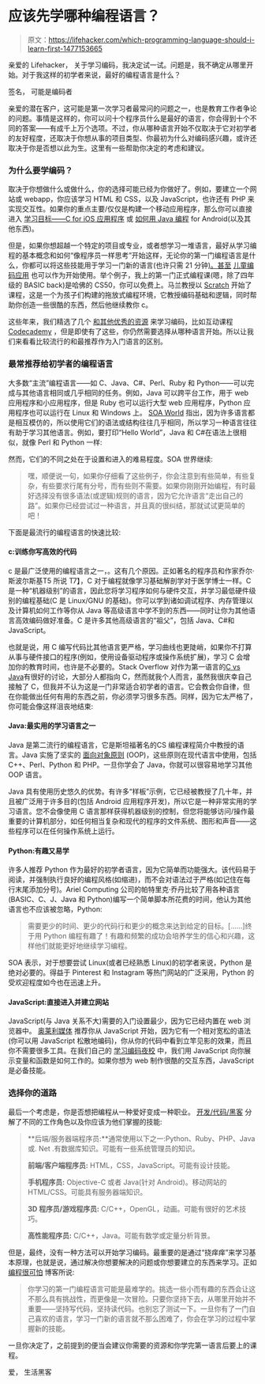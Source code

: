 # 应该先学哪种编程语言？

> 原文：<https://lifehacker.com/which-programming-language-should-i-learn-first-1477153665>

亲爱的 Lifehacker，
关于学习编码，我决定试一试。问题是，我不确定从哪里开始。对于我这样的初学者来说，最好的编程语言是什么？



签名，
可能是编码者

亲爱的潜在客户，这可能是第一次学习者最常问的问题之一，也是教育工作者争论的问题。事情是这样的，你可以问十个程序员什么是最好的语言，你会得到十个不同的答案——有成千上万个选项。不过，你从哪种语言开始不仅取决于它对初学者的友好程度，还取决于你想从事的项目类型、你最初为什么对编码感兴趣，或许还取决于你是否想以此为生。这里有一些帮助你决定的考虑和建议。

### 为什么要学编码？

取决于你想做什么或做什么，你的选择可能已经为你做好了。例如，要建立一个网站或 webapp，你应该学习 HTML 和 CSS，以及 JavaScript，也许还有 PHP 来实现交互性。如果你的重点主要/仅仅是构建一个移动应用程序，那么你可以直接进入 [学习目标——C for iOS 应用程序](https://lifehacker.com/apples-start-developing-ios-apps-today-guide-is-a-roadm-5886946) 或 [如何用 Java 编程](http://lifehacker.com/how-to-program-with-java-teaches-you-the-basic-concepts-5933073) for Android(以及其他东西)。

但是，如果你想超越一个特定的项目或专业，或者想学习一堆语言，最好从学习编程的基本概念和如何“像程序员一样思考”开始这样，无论你的第一门编程语言是什么，你都可以将这些技能用于学习一门新的语言(也许只需 21 分钟[)。甚至](http://heartmindcode.com/2013/06/18/teach-yourself-a-new-programming-language-in-21-minutes-or-2-3-years-it-depends/) [儿童编码应用](https://lifehacker.com/how-and-why-to-teach-your-kids-to-code-510588878) 也可以作为开始使用。举个例子，我上的第一门正式编程课(嗯，除了四年级的 BASIC back)是哈佛的 CS50，你可以免费上。马兰教授以 [Scratch](http://scratch.mit.edu/) 开始了课程，这是一个为孩子们构建的拖放式编程环境，它教授编码基础和逻辑，同时帮助你创造一些很酷的东西，然后他继续教你 c。

这些年来，我们精选了几个 [和其他优秀的资源](http://lifehacker.com/tag/learn-to-code) 来学习编码，比如互动课程 [Codecademy](http://www.codecademy.com/) ，但是即使有了这些，你仍然需要选择从哪种语言开始。所以让我们来看看比较流行的和最推荐作为入门语言的区别。

### 最常推荐给初学者的编程语言

大多数“主流”编程语言——如 C、Java、C#、Perl、Ruby 和 Python——可以完成与其他语言相同或几乎相同的任务。例如，Java 可以跨平台工作，用于 web 应用程序和小应用程序，但是 Ruby 也可以运行大型 web 应用程序，Python 应用程序也可以运行在 Linux 和 Windows 上。 [SOA World](http://soa.sys-con.com/node/2879194) 指出，因为许多语言都是相互模仿的，所以使用它们的语法或结构往往几乎相同，所以学习一种语言往往有助于学习其他语言。例如，要打印“Hello World”，Java 和 C#在语法上很相似，就像 Perl 和 Python 一样:

然而，它们的不同之处在于设置和进入的难易程度。SOA 世界继续:

> 嘿，顺便说一句，如果你仔细看了这些例子，你会注意到有些简单，有些复杂，有些要求行尾有分号，而有些则不需要。如果你刚刚开始编程，有时最好选择没有很多语法(或逻辑)规则的语言，因为它允许语言“走出自己的路”。如果你已经尝试过一种语言，并且真的很纠结，那就试试更简单的吧！

下面是最流行的编程语言的快速比较:

#### c:训练你写高效的代码

c 是最广泛使用的编程语言之一，。这有几个原因。正如著名的程序员和作家乔尔·斯波尔斯基T5 所说 T7】，C 对于编程就像学习基础解剖学对于医学博士一样。C 是一种“机器级别”的语言，因此您将学习程序如何与硬件交互，并学习最低硬件级别的编程基础(C 是 Linux/GNU 的基础)。你可以学到诸如调试程序、内存管理以及计算机如何工作等你从 Java 等高级语言中学不到的东西——同时让你为其他语言高效编码做好准备。C 是许多其他高级语言的“祖父”，包括 Java、C#和 JavaScript。

也就是说，用 C 编写代码比其他语言更严格，学习曲线也更陡峭，如果你不打算从事与硬件接口的程序(例如，使用设备驱动程序或操作系统扩展)，学习 C 会增加你的教育时间，也许是不必要的。Stack Overflow 对作为第一语言的[C vs Java](http://stackoverflow.com/questions/143820/i-can-learn-either-c-or-java-which-one-should-i-choose-first-should-i-take-the)有很好的讨论，大部分人都指向 C，然而就我个人而言，虽然我很庆幸自己接触了 C，但我并不认为这是一门非常适合初学者的语言。它会教会你自律，但在你能做出任何有用的东西之前，你必须学习很多东西。同样，因为它太严格了，你可能会像这样沮丧地结束:

#### Java:最实用的学习语言之一

Java 是第二流行的编程语言，它是斯坦福著名的CS 编程课程简介中教授的语言。Java 实施了坚实的 [面向对象原则](http://en.wikipedia.org/wiki/Object-oriented_programming) (OOP)，这些原则在现代语言中使用，包括 C++、Perl、Python 和 PHP。一旦你学会了 Java，你就可以很容易地学习其他 OOP 语言。

Java 具有使用历史悠久的优势。有许多“样板”示例，它已经被教授了几十年，并且被广泛用于许多目的(包括 Android 应用程序开发)，所以它是一种非常实用的学习语言。您不会像使用 C 语言那样获得机器级别的控制，但您将能够访问/操作最重要的计算机部分，如任何相当复杂和现代的程序的文件系统、图形和声音——这些程序可以在任何操作系统上运行。

#### Python:有趣又易学

许多人推荐 Python 作为最好的初学者语言，因为它简单而功能强大。该代码易于阅读，并强制执行良好的编程风格(如缩进)，而不会对语法过于严格(如记住在每行末尾添加分号)。Ariel Computing 公司的帕特里克·乔丹比较了用各种语言(BASIC、C、J、Java 和 Python)编写一个简单脚本所花费的时间，他认为其他语言也不应该被忽略，Python:

> 需要更少的时间、更少的代码行和更少的概念来达到给定的目标。[……]终于用 Python 编程有趣了！有趣和频繁的成功会培养学生的信心和兴趣，这样他们就能更好地继续学习编程。

SOA 表示，对于想要尝试 Linux(或者已经熟悉 Linux)的初学者来说，Python 是绝对必要的。得益于 Pinterest 和 Instagram 等热门网站的广泛采用，Python 的受欢迎程度如今也在迅速上升。

#### JavaScript:直接进入并建立网站

JavaScript(与 Java 关系不大)需要的入门设置最少，因为它已经内置在 web 浏览器中。 [奥莱利媒体](http://programming.oreilly.com/2013/11/which-language-should-you-learn-first.html) 推荐你从 JavaScript 开始，因为它有一个相对宽松的语法(你可以用 JavaScript 松散地编码)，你从你的代码中看到立竿见影的效果，而且你不需要很多工具。在我们自己的 [学习编码夜校](https://lifehacker.com/learn-to-code-the-full-beginners-guide-5744113) 中，我们用 JavaScript 向你展示变量和函数是如何工作的。如果你想为 web 制作很酷的交互东西，JavaScript 是必备技能。

### 选择你的道路

最后一个考虑是，你是否想把编程从一种爱好变成一种职业。 [开发/代码/黑客](http://devcodehack.com/which-programming-language-should-you-learn-to-make-money/) 分解了不同的工作角色以及你应该为他们掌握的技能:

> **后端/服务器端程序员:**通常使用以下之一:Python、Ruby、PHP、Java 或. Net .有数据库知识。可能有一些系统管理员的知识。
> 
> **前端/客户端程序员:** HTML，CSS，JavaScript。可能有设计技能。
> 
> **手机程序员:** Objective-C 或者 Java(针对 Android)。移动网站的 HTML/CSS。可能具有服务器端知识。
> 
> **3D 程序员/游戏程序员:** C/C++，OpenGL，动画。可能有很好的艺术技巧。
> 
> **高性能程序员:** C/C++，Java。可能有数学或定量分析背景。

但是，最终，没有一种方法可以开始学习编码。最重要的是通过“挠痒痒”来学习基本原理，也就是说，通过解决你想要解决的问题或你想要建立的东西来学习。正如 [编程很可怕](http://programmingisterrible.com/post/40453884799/what-language-should-i-learn-first) 博客所说:

> 你学习的第一门编程语言可能是最难学的。挑选一些小而有趣的东西会让这不那么具有挑战性，而更像是一次冒险。只要你坚持下去，从哪里开始并不重要——坚持写代码，坚持读代码。也别忘了测试一下。一旦你有了一门自己喜欢的语言，学习一门新的语言就不那么困难了，你会在学习的过程中掌握新的技能。

一旦你决定了，之前提到的便当会建议你需要的资源和你学完第一语言后要上的课程。

爱，
生活黑客